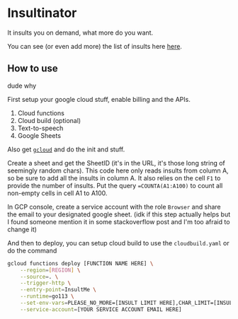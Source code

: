 # Insultinator

It insults you on demand, what more do you want.

You can see (or even add more) the list of insults here [here](https://docs.google.com/spreadsheets/d/18J1dfIk2ckKd8885XvytVONG1cYu0Bjo_NP69ZmB6co/edit?usp=sharing).

## How to use

dude why

First setup your google cloud stuff, enable billing and the APIs.

1. Cloud functions
2. Cloud build (optional)
3. Text-to-speech
4. Google Sheets

Also get [`gcloud`](https://cloud.google.com/sdk/docs/quickstart) and do the init and stuff.

Create a sheet and get the SheetID (it's in the URL, it's those long string of seemingly random chars). This code here only reads insults from column A, so be sure to add all the insults in column A. It also relies on the cell `F1` to provide the number of insults. Put the query `=COUNTA(A1:A100)` to count all non-empty cells in cell A1 to A100.

In GCP console, create a service account with the role `Browser` and share the email to your designated google sheet. (idk if this step actually helps but I found someone mention it in some stackoverflow post and I'm too afraid to change it)

And then to deploy, you can setup cloud build to use the `cloudbuild.yaml` or do the command

```bash
gcloud functions deploy [FUNCTION NAME HERE] \
    --region=[REGION] \
    --source=. \
    --trigger-http \
    --entry-point=InsultMe \
    --runtime=go113 \
    --set-env-vars=PLEASE_NO_MORE=[INSULT LIMIT HERE],CHAR_LIMIT=[INSULT CHARACTER LIMIT HERE],SHEET_ID=[YOUR SHEET ID HERE] \
    --service-account=[YOUR SERVICE ACCOUNT EMAIL HERE]
```
